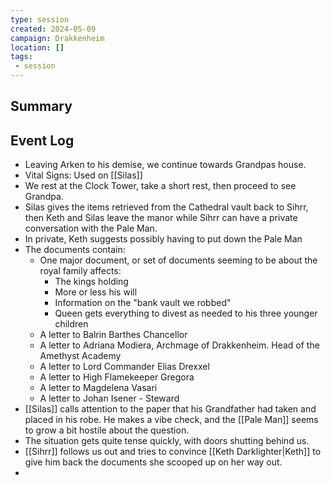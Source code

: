 ```yaml
---
type: session
created: 2024-05-09
campaign: Drakkenheim
location: []
tags:
 - session
---
```



## Summary

## Event Log

- Leaving Arken to his demise, we continue towards Grandpas house.
- Vital Signs: Used on [[Silas]]
- We rest at the Clock Tower, take a short rest, then proceed to see Grandpa.
- Silas gives the items retrieved from the Cathedral vault back to Sihrr, then Keth and Silas leave the manor while Sihrr can have a private conversation with the Pale Man.
- In private, Keth suggests possibly having to put down the Pale Man
- The documents contain:
	- One major document, or set of documents seeming to be about the royal family affects:
		- The kings holding
		- More or less his will
		- Information on the "bank vault we robbed"
		- Queen gets everything to divest as needed to his three younger children
	- A letter to Balrin Barthes Chancellor
	- A letter to Adriana Modiera, Archmage of Drakkenheim. Head of the Amethyst Academy
	- A letter to Lord Commander Elias Drexxel
	- A letter to High Flamekeeper Gregora
	- A letter to Magdelena Vasari
	- A letter to Johan Isener - Steward
- [[Silas]] calls attention to the paper that his Grandfather had taken and placed in his robe. He makes a vibe check, and the [[Pale Man]] seems to grow a bit hostile about the question.
- The situation gets quite tense quickly, with doors shutting behind us.
- [[Sihrr]] follows us out and tries to convince [[Keth Darklighter|Keth]] to give him back the documents she scooped up on her way out.
- 
